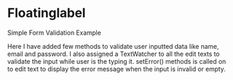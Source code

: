 # Floatinglabel
Simple Form Validation Example

 Here I have added few methods to validate user inputted data like name, email and password. I also assigned a TextWatcher to all the edit texts to validate the input while user is the typing it. setError() methods is called on to edit text to display the error message when the input is invalid or empty.
